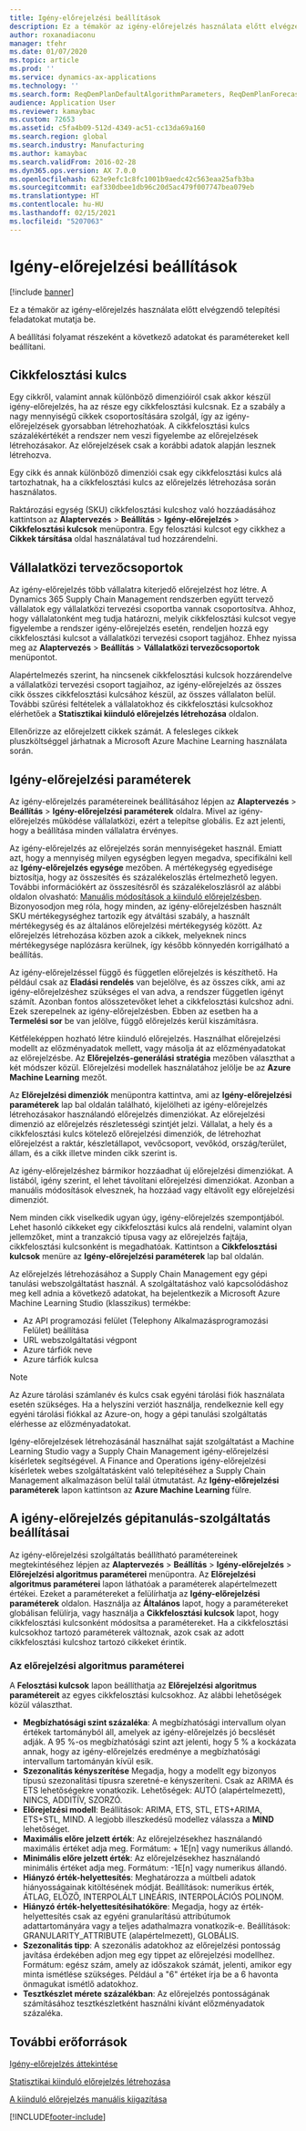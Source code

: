 ```yaml
---
title: Igény-előrejelzési beállítások
description: Ez a témakör az igény-előrejelzés használata előtt elvégzendő telepítési feladatokat mutatja be.
author: roxanadiaconu
manager: tfehr
ms.date: 01/07/2020
ms.topic: article
ms.prod: ''
ms.service: dynamics-ax-applications
ms.technology: ''
ms.search.form: ReqDemPlanDefaultAlgorithmParameters, ReqDemPlanForecastParameters
audience: Application User
ms.reviewer: kamaybac
ms.custom: 72653
ms.assetid: c5fa4b09-512d-4349-ac51-cc13da69a160
ms.search.region: global
ms.search.industry: Manufacturing
ms.author: kamaybac
ms.search.validFrom: 2016-02-28
ms.dyn365.ops.version: AX 7.0.0
ms.openlocfilehash: 623e9efc1c8fc1001b9aedc42c563eaa25afb3ba
ms.sourcegitcommit: eaf330dbee1db96c20d5ac479f007747bea079eb
ms.translationtype: HT
ms.contentlocale: hu-HU
ms.lasthandoff: 02/15/2021
ms.locfileid: "5207063"
---
```

# <a name="demand-forecasting-setup"></a>Igény-előrejelzési beállítások

[!include [banner](../includes/banner.md)]

Ez a témakör az igény-előrejelzés használata előtt elvégzendő telepítési feladatokat mutatja be.  

A beállítási folyamat részeként a következő adatokat és paramétereket kell beállítani.

## <a name="item-allocation-key"></a>Cikkfelosztási kulcs
Egy cikkről, valamint annak különböző dimenzióiról csak akkor készül igény-előrejelzés, ha az része egy cikkfelosztási kulcsnak. Ez a szabály a nagy mennyiségű cikkek csoportosítására szolgál, így az igény-előrejelzések gyorsabban létrehozhatóak. A cikkfelosztási kulcs százalékértékét a rendszer nem veszi figyelembe az előrejelzések létrehozásakor. Az előrejelzések csak a korábbi adatok alapján lesznek létrehozva. 

Egy cikk és annak különböző dimenziói csak egy cikkfelosztási kulcs alá tartozhatnak, ha a cikkfelosztási kulcs az előrejelzés létrehozása során használatos. 

Raktározási egység (SKU) cikkfelosztási kulcshoz való hozzáadásához kattintson az **Alaptervezés** &gt; **Beállítás** &gt; **Igény-előrejelzés** &gt; **Cikkfelosztási kulcsok** menüpontra. Egy felosztási kulcsot egy cikkhez a **Cikkek társítása** oldal használatával tud hozzárendelni.

## <a name="intercompany-planning-groups"></a>Vállalatközi tervezőcsoportok
Az igény-előrejelzés több vállalatra kiterjedő előrejelzést hoz létre. A Dynamics 365 Supply Chain Management rendszerben együtt tervező vállalatok egy vállalatközi tervezési csoportba vannak csoportosítva. Ahhoz, hogy vállalatonként meg tudja határozni, melyik cikkfelosztási kulcsot vegye figyelembe a rendszer igény-előrejelzés esetén, rendeljen hozzá egy cikkfelosztási kulcsot a vállalatközi tervezési csoport tagjához. Ehhez nyissa meg az **Alaptervezés** &gt; **Beállítás** &gt; **Vállalatközi tervezőcsoportok** menüpontot. 

Alapértelmezés szerint, ha nincsenek cikkfelosztási kulcsok hozzárendelve a vállalatközi tervezési csoport tagjaihoz, az igény-előrejelzés az összes cikk összes cikkfelosztási kulcsához készül, az összes vállalaton belül. További szűrési feltételek a vállalatokhoz és cikkfelosztási kulcsokhoz elérhetőek a **Statisztikai kiinduló előrejelzés létrehozása** oldalon. 

Ellenőrizze az előrejelzett cikkek számát. A felesleges cikkek pluszköltséggel járhatnak a Microsoft Azure Machine Learning használata során.

## <a name="demand-forecasting-parameters"></a>Igény-előrejelzési paraméterek
Az igény-előrejelzés paramétereinek beállításához lépjen az **Alaptervezés** &gt; **Beállítás** &gt; **Igény-előrejelzési paraméterek** oldalra. Mivel az igény-előrejelzés működése vállalatközi, ezért a telepítse globális. Ez azt jelenti, hogy a beállítása minden vállalatra érvényes. 

Az igény-előrejelzés az előrejelzés során mennyiségeket használ. Emiatt azt, hogy a mennyiség milyen egységben legyen megadva, specifikálni kell az **Igény-előrejelzés egysége** mezőben. A mértékegység egyedisége biztosítja, hogy az összesítés és százalékeloszlás értelmezhető legyen. További információkért az összesítésről és százalékeloszlásról az alábbi oldalon olvasható: [Manuális módosítások a kiinduló előrejelzésben](manual-adjustments-baseline-forecast.md). Bizonyosodjon meg róla, hogy minden, az igény-előrejelzésben használt SKU mértékegységhez tartozik egy átváltási szabály, a használt mértékegység és az általános előrejelzési mértékegység között. Az előrejelzés létrehozása közben azok a cikkek, melyeknek nincs mértékegysége naplózásra kerülnek, így később könnyedén korrigálható a beállítás. 

Az igény-előrejelzéssel függő és független előrejelzés is készíthető. Ha például csak az **Eladási rendelés** van bejelölve, és az összes cikk, ami az igény-előrejelzéshez szükséges el van adva, a rendszer független igényt számít. Azonban fontos alösszetevőket lehet a cikkfelosztási kulcshoz adni. Ezek szerepelnek az igény-előrejelzésben. Ebben az esetben ha a **Termelési sor** be van jelölve, függő előrejelzés kerül kiszámításra. 

Kétféleképpen hozható létre kiinduló előrejelzés. Használhat előrejelzési modellt az előzményadatok mellett, vagy másolja át az előzményadatokat az előrejelzésbe. Az **Előrejelzés-generálási stratégia** mezőben választhat a két módszer közül. Előrejelzési modellek használatához jelölje be az **Azure Machine Learning** mezőt. 

Az **Előrejelzési dimenziók** menüpontra kattintva, ami az **Igény-előrejelzési paraméterek** lap bal oldalán található, kijelölheti az igény-előrejelzés létrehozásakor használandó előrejelzés dimenziókat. Az előrejelzési dimenzió az előrejelzés részletességi szintjét jelzi. Vállalat, a hely és a cikkfelosztási kulcs kötelező előrejelzési dimenziók, de létrehozhat előrejelzést a raktár, készletállapot, vevőcsoport, vevőkód, ország/terület, állam, és a cikk illetve minden cikk szerint is. 

Az igény-előrejelzéshez bármikor hozzáadhat új előrejelzési dimenziókat. A listából, igény szerint, el lehet távolítani előrejelzési dimenziókat. Azonban a manuális módosítások elvesznek, ha hozzáad vagy eltávolít egy előrejelzési dimenziót. 

Nem minden cikk viselkedik ugyan úgy, igény-előrejelzés szempontjából. Lehet hasonló cikkeket egy cikkfelosztási kulcs alá rendelni, valamint olyan jellemzőket, mint a tranzakció típusa vagy az előrejelzés fajtája, cikkfelosztási kulcsonként is megadhatóak. Kattintson a **Cikkfelosztási kulcsok** menüre az **Igény-előrejelzési paraméterek** lap bal oldalán. 

Az előrejelzés létrehozásához a Supply Chain Management egy gépi tanulási webszolgáltatást használ. A szolgáltatáshoz való kapcsolódáshoz meg kell adnia a következő adatokat, ha bejelentkezik a Microsoft Azure Machine Learning Studio (klasszikus) termékbe:

-   Az API programozási felület (Telephony Alkalmazásprogramozási Felület) beállítása
-   URL webszolgáltatási végpont
-   Azure tárfiók neve
-   Azure tárfiók kulcsa

> [!NOTE]
> Az Azure tárolási számlanév és kulcs csak egyéni tárolási fiók használata esetén szükséges. Ha a helyszíni verziót használja, rendelkeznie kell egy egyéni tárolási fiókkal az Azure-on, hogy a gépi tanulási szolgáltatás elérhesse az előzményadatokat. 

Igény-előrejelzések létrehozásánál használhat saját szolgáltatást a Machine Learning Studio vagy a Supply Chain Management igény-előrejelzési kísérletek segítségével. A Finance and Operations igény-előrejelzési kísérletek webes szolgáltatásként való telepítéséhez a Supply Chain Management alkalmazáson belül talál útmutatást. Az **Igény-előrejelzési paraméterek** lapon kattintson az **Azure Machine Learning** fülre.

## <a name="settings-for-the-demand-forecasting-machine-learning-service"></a>A igény-előrejelzés gépitanulás-szolgáltatás beállításai
Az igény-előrejelzési szolgáltatás beállítható paramétereinek megtekintéséhez lépjen az **Alaptervezés** &gt; **Beállítás** &gt; **Igény-előrejelzés** &gt; **Előrejelzési algoritmus paraméterei** menüpontra. Az **Előrejelzési algoritmus paraméterei** lapon láthatóak a paraméterek alapértelmezett értékei. Ezeket a paramétereket a felülírhatja az **Igény-előrejelzési paraméterek** oldalon. Használja az **Általános** lapot, hogy a paramétereket globálisan felülírja, vagy használja a **Cikkfelosztási kulcsok** lapot, hogy cikkfelosztási kulcsonként módosítsa a paramétereket. Ha a cikkfelosztási kulcsokhoz tartozó paraméterek változnak, azok csak az adott cikkfelosztási kulcshoz tartozó cikkeket érintik.

### <a name="forecast-algorithm-parameters"></a>Az előrejelzési algoritmus paraméterei

A **Felosztási kulcsok** lapon beállíthatja az **Előrejelzési algoritmus paramétereit** az egyes cikkfelosztási kulcsokhoz. Az alábbi lehetőségek közül választhat.
- **Megbízhatósági szint százaléka**: A megbízhatósági intervallum olyan értékek tartományból áll, amelyek az igény-előrejelzés jó becslését adják. A 95 %-os megbízhatósági szint azt jelenti, hogy 5 % a kockázata annak, hogy az igény-előrejelzés eredménye a megbízhatósági intervallum tartományán kívül esik.
- **Szezonalitás kényszerítése** Megadja, hogy a modellt egy bizonyos típusú szezonalitási típusra szeretné-e kényszeríteni. Csak az ARIMA és ETS lehetőségekre vonatkozik. Lehetőségek: AUTÓ (alapértelmezett), NINCS, ADDITÍV, SZORZÓ.
- **Előrejelzési modell**: Beállítások: ARIMA, ETS, STL, ETS+ARIMA, ETS+STL, MIND. A legjobb illeszkedésű modellez válassza a **MIND** lehetőséget.
- **Maximális előre jelzett érték**: Az előrejelzésekhez használandó maximális értéket adja meg. Formátum: + 1E[n] vagy numerikus állandó.
- **Minimális előre jelzett érték**: Az előrejelzésekhez használandó minimális értéket adja meg. Formátum: -1E[n] vagy numerikus állandó.
- **Hiányzó érték-helyettesítés**: Meghatározza a múltbeli adatok hiányosságainak kitöltésének módját. Beállítások: numerikus érték, ÁTLAG, ELŐZŐ, INTERPOLÁLT LINEÁRIS, INTERPOLÁCIÓS POLINOM.
- **Hiányzó érték-helyettesítésihatóköre**: Megadja, hogy az érték-helyettesítés csak az egyéni granularítású attribútumok adattartományára vagy a teljes adathalmazra vonatkozik-e. Beállítások: GRANULARITY_ATTRIBUTE (alapértelmezett), GLOBÁLIS.
- **Szezonalitás tipp**: A szezonális adatokhoz az előrejelzési pontosság javítása érdekében adjon meg egy tippet az előrejelzési modellhez. Formátum: egész szám, amely az időszakok számát, jelenti, amikor egy minta ismétlése szükséges. Például a "6" értéket írja be a 6 havonta önmagukat ismétlő adatokhoz.
- **Tesztkészlet mérete százalékban**: Az előrejelzés pontosságának számításához tesztkészletként használni kívánt előzményadatok százaléka. 

<a name="additional-resources"></a>További erőforrások
--------

[Igény-előrejelzés áttekintése](introduction-demand-forecasting.md)

[Statisztikai kiinduló előrejelzés létrehozása](generate-statistical-baseline-forecast.md)

[A kiinduló előrejelzés manuális kiigazítása](manual-adjustments-baseline-forecast.md)





[!INCLUDE[footer-include](../../includes/footer-banner.md)]